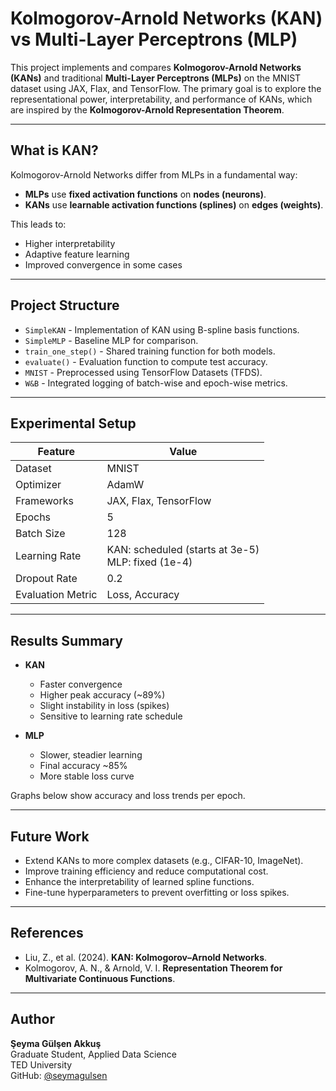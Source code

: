 # Kolmogorov-Arnold Networks (KAN) vs Multi-Layer Perceptrons (MLP)

This project implements and compares **Kolmogorov-Arnold Networks (KANs)** and traditional **Multi-Layer Perceptrons (MLPs)** on the MNIST dataset using JAX, Flax, and TensorFlow. The primary goal is to explore the representational power, interpretability, and performance of KANs, which are inspired by the **Kolmogorov-Arnold Representation Theorem**.

---

## What is KAN?

Kolmogorov-Arnold Networks differ from MLPs in a fundamental way:

- **MLPs** use **fixed activation functions** on **nodes (neurons)**.
- **KANs** use **learnable activation functions (splines)** on **edges (weights)**.

This leads to:
- Higher interpretability
- Adaptive feature learning
- Improved convergence in some cases

---

##  Project Structure

- `SimpleKAN` - Implementation of KAN using B-spline basis functions.
- `SimpleMLP` - Baseline MLP for comparison.
- `train_one_step()` - Shared training function for both models.
- `evaluate()` - Evaluation function to compute test accuracy.
- `MNIST` - Preprocessed using TensorFlow Datasets (TFDS).
- `W&B` - Integrated logging of batch-wise and epoch-wise metrics.

---

##  Experimental Setup

| Feature           | Value                        |
|------------------|------------------------------|
| Dataset          | MNIST                        |
| Optimizer        | AdamW                        |
| Frameworks       | JAX, Flax, TensorFlow        |
| Epochs           | 5                            |
| Batch Size       | 128                          |
| Learning Rate    | KAN: scheduled (starts at 3e-5) <br> MLP: fixed (1e-4) |
| Dropout Rate     | 0.2                          |
| Evaluation Metric| Loss, Accuracy               |

---

##  Results Summary

- **KAN**
  - Faster convergence
  - Higher peak accuracy (~89%)
  - Slight instability in loss (spikes)
  - Sensitive to learning rate schedule

- **MLP**
  - Slower, steadier learning
  - Final accuracy ~85%
  - More stable loss curve

Graphs below show accuracy and loss trends per epoch.

---
##  Future Work

- Extend KANs to more complex datasets (e.g., CIFAR-10, ImageNet).
- Improve training efficiency and reduce computational cost.
- Enhance the interpretability of learned spline functions.
- Fine-tune hyperparameters to prevent overfitting or loss spikes.

---

##  References

- Liu, Z., et al. (2024). **KAN: Kolmogorov–Arnold Networks**.
- Kolmogorov, A. N., & Arnold, V. I. **Representation Theorem for Multivariate Continuous Functions**.

---

##  Author

**Şeyma Gülşen Akkuş**  
Graduate Student, Applied Data Science  
TED University  
GitHub: [@seymagulsen](https://github.com/seymagulsen)
